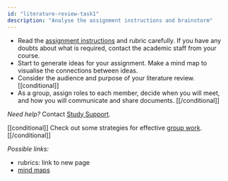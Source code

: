 ```yaml
---
id: "literature-review-task1"
description: "Analyse the assignment instructions and brainstorm"
---
```


- Read the [assignment instructions](https://learninglab.rmit.edu.au/assessments/getting-started-with-assignments/understanding-your-assignment/) and rubric carefully. If you have any doubts about what is required, contact the academic staff from your course.
- Start to generate ideas for your assignment. Make a mind map to visualise the connections between ideas.
- Consider the audience and purpose of your literature review.
[[conditional]]
- As a group, assign roles to each member, decide when you will meet, and how you will communicate and share documents. 
[[/conditional]]

*Need help?* Contact [Study Support](https://www.rmit.edu.au/students/support-services/study-support).

[[conditional]]
Check out some strategies for effective [group work](https://learninglab.rmit.edu.au/university-essentials/group-work/).
[[/conditional]]

*Possible links:*
- rubrics: link to new page
- [mind maps](https://learninglab.rmit.edu.au/university-essentials/study-essentials/mind-mapping/)